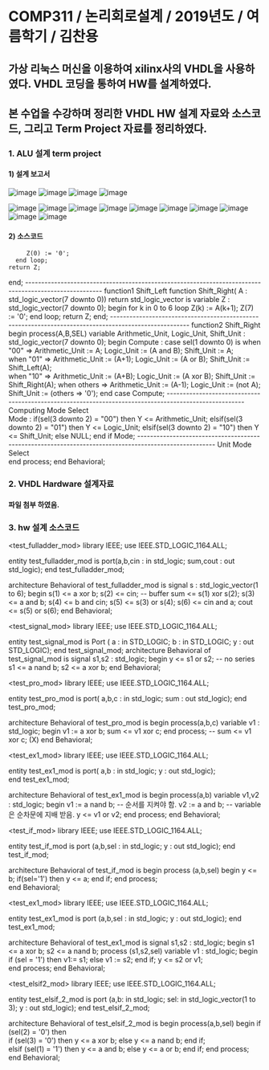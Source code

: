 # COMP311 / 논리회로설계 / 2019년도 / 여름학기 / 김찬용
## 가상 리눅스 머신을 이용하여 xilinx사의 VHDL을 사용하였다. VHDL 코딩을 통하여 HW를 설계하였다.
## 본 수업을 수강하며 정리한 VHDL HW 설계 자료와 소스코드, 그리고 Term Project 자료를 정리하였다.

### 1. ALU 설계 term project
#### 1) 설계 보고서

![image](https://user-images.githubusercontent.com/58419421/99385358-37f7bf00-2914-11eb-97fe-f01fe38d012b.png)
![image](https://user-images.githubusercontent.com/58419421/99385393-43e38100-2914-11eb-93e3-34dd58965c05.png)
![image](https://user-images.githubusercontent.com/58419421/99385401-4940cb80-2914-11eb-8dde-a23a983a43b5.png)
![image](https://user-images.githubusercontent.com/58419421/99386231-7c378f00-2915-11eb-8506-c8151128e592.png)

![image](https://user-images.githubusercontent.com/58419421/99385418-51007000-2914-11eb-9918-18c9151dec78.png)
![image](https://user-images.githubusercontent.com/58419421/99385424-53fb6080-2914-11eb-84a4-92c6993a9dff.png)
![image](https://user-images.githubusercontent.com/58419421/99385454-5eb5f580-2914-11eb-87b0-54a62b93c621.png)
![image](https://user-images.githubusercontent.com/58419421/99385464-637aa980-2914-11eb-9f37-a0be2770430e.png)
![image](https://user-images.githubusercontent.com/58419421/99385476-67a6c700-2914-11eb-9e96-be098a71a7e1.png)
![image](https://user-images.githubusercontent.com/58419421/99385490-6bd2e480-2914-11eb-8880-a37eb70efea7.png)
![image](https://user-images.githubusercontent.com/58419421/99385507-6ecdd500-2914-11eb-8f68-423f15594830.png)
![image](https://user-images.githubusercontent.com/58419421/99385520-72615c00-2914-11eb-8a07-4fd15499cf36.png)
![image](https://user-images.githubusercontent.com/58419421/99385533-768d7980-2914-11eb-8795-76581624f735.png)
![image](https://user-images.githubusercontent.com/58419421/99385548-7a210080-2914-11eb-849b-b1b87961ede9.png)

#### 2) 소스코드
	     Z(0) := '0';
      end loop;
    return Z;
 end;
------------------------------------------------------------------------------------------------------ function1 Shift_Left
 function Shift_Right( A : std_logic_vector(7 downto 0)) return std_logic_vector is
  variable Z : std_logic_vector(7 downto 0);
   begin
      for k in 0 to 6 loop
        Z(k) := A(k+1);
	     Z(7) := '0';
	   end loop;
    return Z;
 end;
------------------------------------------------------------------------------------------------------ function2 Shift_Right
begin
 process(A,B,SEL)
  variable Arithmetic_Unit, Logic_Unit, Shift_Unit : std_logic_vector(7 downto 0);
 begin
     Compute : case sel(1 downto 0) is
	                 when "00"   => Arithmetic_Unit :=  A;    Logic_Unit := (A and B); Shift_Unit := A;  
	                 when "01"   => Arithmetic_Unit := (A+1); Logic_Unit := (A or B);  Shift_Unit := Shift_Left(A);  
	                 when "10"   => Arithmetic_Unit := (A+B); Logic_Unit := (A xor B); Shift_Unit := Shift_Right(A); 
	                 when others => Arithmetic_Unit := (A-1); Logic_Unit := (not A);   Shift_Unit := (others => '0');
	            end case Compute;
------------------------------------------------------------------------------------------------------ Computing Mode Select	  
	  Mode : if(sel(3 downto 2) = "00")    then Y <= Arithmetic_Unit;
	         elsif(sel(3 downto 2) = "01") then Y <= Logic_Unit;
				elsif(sel(3 downto 2) = "10") then Y <= Shift_Unit;
				else NULL; 
				end if Mode;
------------------------------------------------------------------------------------------------------ Unit Mode Select				
 end process;
end Behavioral;

### 2. VHDL Hardware 설계자료
#### 파일 첨부 하였음.

### 3. hw 설계 소스코드
<test_fulladder_mod>
library IEEE;
use IEEE.STD_LOGIC_1164.ALL;

entity test_fulladder_mod is
   port(a,b,cin : in std_logic;
	     sum,cout : out std_logic);
end test_fulladder_mod;

architecture Behavioral of test_fulladder_mod is
 signal s : std_logic_vector(1 to 6);
begin
   s(1) <= a xor b;
	s(2) <= cin; -- buffer
	sum <= s(1) xor s(2);
	s(3) <= a and b;
	s(4) <= b and cin;
	s(5) <= s(3) or s(4);
	s(6) <= cin and a;
	cout <= s(5) or s(6);
end Behavioral;

<test_signal_mod>
library IEEE;
use IEEE.STD_LOGIC_1164.ALL;

entity test_signal_mod is
    Port ( a : in  STD_LOGIC;
           b : in  STD_LOGIC;
           y : out  STD_LOGIC);
end test_signal_mod;
architecture Behavioral of test_signal_mod is
  signal s1,s2 : std_logic;
begin
   y <= s1 or s2; -- no series
   s1 <= a nand b;
	s2 <= a xor b;
end Behavioral;

<test_pro_mod>
library IEEE;
use IEEE.STD_LOGIC_1164.ALL;

entity test_pro_mod is
   port( a,b,c : in std_logic;
	 sum : out std_logic);
end test_pro_mod;

architecture Behavioral of test_pro_mod is
begin
   process(a,b,c)
	 variable v1 : std_logic;
	   begin
		  v1 := a xor b;
		  sum <= v1 xor c;
		end process;
	--	sum <= v1 xor c; (X)
end Behavioral;

<test_ex1_mod>
library IEEE;
use IEEE.STD_LOGIC_1164.ALL;

entity test_ex1_mod is
   port( a,b : in std_logic;
           y : out std_logic);	
end test_ex1_mod;

architecture Behavioral of test_ex1_mod is
begin
   process(a,b)
	 variable v1,v2 : std_logic;
	  begin
v1 := a nand b; -- 순서를 지켜야 함.
v2 := a and b; -- variable은 순차문에 지배 받음.
y <= v1 or v2;
	  end process;
end Behavioral;

<test_if_mod>
library IEEE;
use IEEE.STD_LOGIC_1164.ALL;

entity test_if_mod is
    port (a,b,sel : in std_logic;
       y : out std_logic);
end test_if_mod;

architecture Behavioral of test_if_mod is
begin
   process (a,b,sel)
	  begin
	     y <= b;
		  if(sel='1') then
		  y <= a;
	end if;
	end process;    
end Behavioral;	

<test_ex1_mod>
library IEEE;
use IEEE.STD_LOGIC_1164.ALL;

entity test_ex1_mod is
 port (a,b,sel : in std_logic;
       y : out std_logic);
end test_ex1_mod;

architecture Behavioral of test_ex1_mod is
   signal s1,s2 : std_logic;
begin
   s1 <= a xor b;
	s2 <= a nand b;
   process (s1,s2,sel)
	variable v1 : std_logic;
	begin	
		if (sel = '1') then
		v1:= s1;
		else
		v1 := s2;
		end if;
		y <= s2 or v1;	
	end process;
end Behavioral;

<test_elsif2_mod>
library IEEE;
use IEEE.STD_LOGIC_1164.ALL;

entity test_elsif_2_mod is
   port (a,b: in std_logic;
	      sel: in std_logic_vector(1 to 3);
			y  : out std_logic);
end test_elsif_2_mod;

architecture Behavioral of test_elsif_2_mod is
begin
  process(a,b,sel)
  begin
     if (sel(2) = '0') then  
       if (sel(3) = '0') then
         y <= a xor b;
        else y <= a nand b;
       end if;	 
     elsif (sel(1) = '1') then
      y <= a and b;	
     else y <= a or b;
	  end if;
  end process;
end Behavioral;
